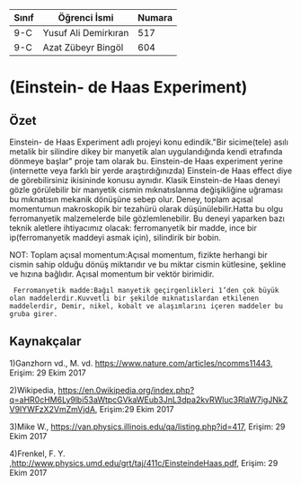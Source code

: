 
Sınıf | Öğrenci İsmi  | Numara
-------|----------------|--------
9-C  | Yusuf Ali Demirkıran | 517
9-C  | Azat Zübeyr Bingöl | 604

#  (Einstein- de Haas Experiment)
## Özet
Einstein- de Haas Experiment adlı projeyi konu edindik."Bir sicime(tele) asılı metalik bir silindire dikey bir manyetik alan uygulandığında kendi etrafında dönmeye başlar" proje tam olarak bu. Einstein-de Haas experiment yerine (internette veya farklı bir yerde araştırdığınızda) Einstein-de Haas effect diye de görebilirsiniz ikisininde konusu aynıdır. Klasik Einstein-de Haas deneyi gözle görülebilir bir manyetik cismin mıknatıslanma değişikliğine uğraması bu mıknatısın mekanik dönüşüne sebep olur. Deney, toplam açısal momentumun makroskopik bir tezahürü olarak düşünülebilir.Hatta bu olgu ferromanyetik malzemelerde bile gözlemlenebilir. Bu deneyi yaparken bazı teknik aletlere ihtiyacımız olacak: ferromanyetik bir madde, ince bir ip(ferromanyetik maddeyi asmak için), silindirik bir bobin.

NOT: Toplam açısal momentum:Açısal momentum, fizikte herhangi bir cismin sahip olduğu dönüş miktarıdır ve bu miktar cismin kütlesine, şekline ve hızına bağlıdır. Açısal momentum bir vektör birimidir.

     Ferromanyetik madde:Bağıl manyetik geçirgenlikleri 1’den çok büyük olan maddelerdir.Kuvvetli bir şekilde mıknatıslardan etkilenen maddelerdir, Demir, nikel, kobalt ve alaşımlarını içeren maddeler bu gruba girer.
## Kaynakçalar  

1)Ganzhorn vd., M. vd.
https://www.nature.com/articles/ncomms11443, Erişim: 29 Ekim 2017

2)Wikipedia, https://en.0wikipedia.org/index.php?q=aHR0cHM6Ly9lbi53aWtpcGVkaWEub3JnL3dpa2kvRWluc3RlaW7igJNkZV9IYWFzX2VmZmVjdA, Erişim:29 Ekim 2017

3)Mike W., https://van.physics.illinois.edu/qa/listing.php?id=417, Erişim: 29 Ekim 2017

4)Frenkel, F. Y. ,http://www.physics.umd.edu/grt/taj/411c/EinsteindeHaas.pdf, Erişim: 29 Ekim 2017
